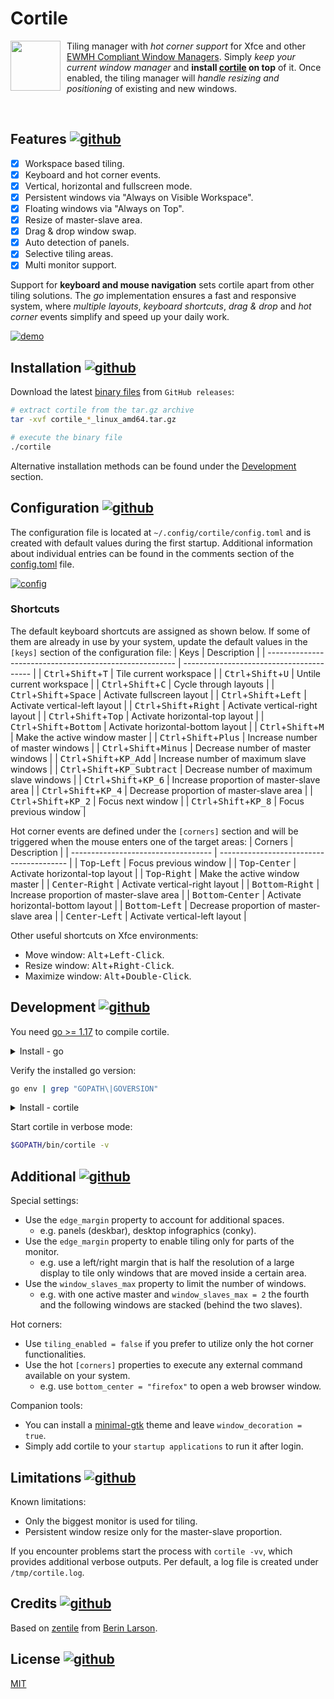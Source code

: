 # Cortile
<img src="https://raw.githubusercontent.com/leukipp/cortile/main/assets/logo.png" style="width:80px;margin:0px 10px 0px 0px;" align="left"/>

Tiling manager with _hot corner support_ for Xfce and other [EWMH Compliant Window Managers](https://en.wikipedia.org/wiki/Extended_Window_Manager_Hints).
Simply _keep your current window manager_ and **install [cortile](https://github.com/leukipp/cortile) on top** of it.
Once enabled, the tiling manager will _handle resizing and positioning_ of existing and new windows.

<br clear="left"/>

## Features [![github](https://img.shields.io/github/stars/leukipp/cortile)](#Features)<a id="Features"></a>
- [x] Workspace based tiling.
- [x] Keyboard and hot corner events.
- [x] Vertical, horizontal and fullscreen mode.
- [x] Persistent windows via "Always on Visible Workspace".
- [x] Floating windows via "Always on Top".
- [x] Resize of master-slave area.
- [x] Drag & drop window swap.
- [x] Auto detection of panels.
- [x] Selective tiling areas.
- [x] Multi monitor support.

Support for **keyboard and mouse navigation** sets cortile apart from other tiling solutions.
The _go_ implementation ensures a fast and responsive system, where _multiple layouts_, _keyboard shortcuts_, _drag & drop_ and _hot corner_ events simplify and speed up your daily work.

[![demo](https://raw.githubusercontent.com/leukipp/cortile/main/assets/demo.gif)](https://github.com/leukipp/cortile)

## Installation [![github](https://img.shields.io/github/v/release/leukipp/cortile)](#Installation)<a id="Installation"></a>
Download the latest [binary files](https://github.com/leukipp/cortile/releases/latest) from `GitHub releases`:
```bash
# extract cortile from the tar.gz archive
tar -xvf cortile_*_linux_amd64.tar.gz

# execute the binary file
./cortile
```
Alternative installation methods can be found under the [Development](#Development) section.

## Configuration [![github](https://img.shields.io/github/release-date/leukipp/cortile)](#Configuration)<a id="Configuration"></a>
The configuration file is located at `~/.config/cortile/config.toml` and is created with default values during the first startup.
Additional information about individual entries can be found in the comments section of the [config.toml](https://github.com/leukipp/cortile/blob/main/config.toml) file.

[![config](https://raw.githubusercontent.com/leukipp/cortile/main/assets/config.gif)](https://github.com/leukipp/cortile)

### Shortcuts
The default keyboard shortcuts are assigned as shown below.
If some of them are already in use by your system, update the default values in the `[keys]` section of the configuration file:
| Keys                                                    | Description                              |
| ------------------------------------------------------- | ---------------------------------------- |
| <kbd>Ctrl</kbd>+<kbd>Shift</kbd>+<kbd>T</kbd>           | Tile current workspace                   |
| <kbd>Ctrl</kbd>+<kbd>Shift</kbd>+<kbd>U</kbd>           | Untile current workspace                 |
| <kbd>Ctrl</kbd>+<kbd>Shift</kbd>+<kbd>C</kbd>           | Cycle through layouts                    |
| <kbd>Ctrl</kbd>+<kbd>Shift</kbd>+<kbd>Space</kbd>       | Activate fullscreen layout               |
| <kbd>Ctrl</kbd>+<kbd>Shift</kbd>+<kbd>Left</kbd>        | Activate vertical-left layout            |
| <kbd>Ctrl</kbd>+<kbd>Shift</kbd>+<kbd>Right</kbd>       | Activate vertical-right layout           |
| <kbd>Ctrl</kbd>+<kbd>Shift</kbd>+<kbd>Top</kbd>         | Activate horizontal-top layout           |
| <kbd>Ctrl</kbd>+<kbd>Shift</kbd>+<kbd>Bottom</kbd>      | Activate horizontal-bottom layout        |
| <kbd>Ctrl</kbd>+<kbd>Shift</kbd>+<kbd>M</kbd>           | Make the active window master            |
| <kbd>Ctrl</kbd>+<kbd>Shift</kbd>+<kbd>Plus</kbd>        | Increase number of master windows        |
| <kbd>Ctrl</kbd>+<kbd>Shift</kbd>+<kbd>Minus</kbd>       | Decrease number of master windows        |
| <kbd>Ctrl</kbd>+<kbd>Shift</kbd>+<kbd>KP_Add</kbd>      | Increase number of maximum slave windows |
| <kbd>Ctrl</kbd>+<kbd>Shift</kbd>+<kbd>KP_Subtract</kbd> | Decrease number of maximum slave windows |
| <kbd>Ctrl</kbd>+<kbd>Shift</kbd>+<kbd>KP_6</kbd>        | Increase proportion of master-slave area |
| <kbd>Ctrl</kbd>+<kbd>Shift</kbd>+<kbd>KP_4</kbd>        | Decrease proportion of master-slave area |
| <kbd>Ctrl</kbd>+<kbd>Shift</kbd>+<kbd>KP_2</kbd>        | Focus next window                        |
| <kbd>Ctrl</kbd>+<kbd>Shift</kbd>+<kbd>KP_8</kbd>        | Focus previous window                    |

Hot corner events are defined under the `[corners]` section and will be triggered when the mouse enters one of the target areas:
| Corners                             | Description                              |
| ----------------------------------- | ---------------------------------------- |
| <kbd>Top</kbd>-<kbd>Left</kbd>      | Focus previous window                    |
| <kbd>Top</kbd>-<kbd>Center</kbd>    | Activate horizontal-top layout           |
| <kbd>Top</kbd>-<kbd>Right</kbd>     | Make the active window master            |
| <kbd>Center</kbd>-<kbd>Right</kbd>  | Activate vertical-right layout           |
| <kbd>Bottom</kbd>-<kbd>Right</kbd>  | Increase proportion of master-slave area |
| <kbd>Bottom</kbd>-<kbd>Center</kbd> | Activate horizontal-bottom layout        |
| <kbd>Bottom</kbd>-<kbd>Left</kbd>   | Decrease proportion of master-slave area |
| <kbd>Center</kbd>-<kbd>Left</kbd>   | Activate vertical-left layout            |

Other useful shortcuts on Xfce environments:
- Move window: <kbd>Alt</kbd>+<kbd>Left-Click</kbd>.
- Resize window: <kbd>Alt</kbd>+<kbd>Right-Click</kbd>.
- Maximize window: <kbd>Alt</kbd>+<kbd>Double-Click</kbd>.

## Development [![github](https://img.shields.io/github/go-mod/go-version/leukipp/cortile)](#Development)<a id="Development"></a>
You need [go >= 1.17](https://go.dev/dl/) to compile cortile.

<details><summary>Install - go</summary><div>

### Option 1: Install go via package manager:
Use a `package manager` supported on your system:
```bash
# apt
sudo apt install golang

# yum
sudo yum install golang

# dnf
sudo dnf install golang

# pacman
sudo pacman -S go
```

### Option 2: Install go via archive download:
Download a `binary release` suitable for your system:
```bash
cd /tmp/ && wget https://dl.google.com/go/go1.17.linux-amd64.tar.gz
sudo tar -xvf go1.17.linux-amd64.tar.gz
sudo mv -fi go /usr/local
```

Set required environment variables:
```bash
echo "export PATH=$PATH:/usr/local/go/bin" >> ~/.profile
echo "export GOPATH=~/.go" >> ~/.profile
source ~/.profile
```

</div></details>

Verify the installed go version:
```bash
go env | grep "GOPATH\|GOVERSION"
```

<details><summary>Install - cortile</summary><div>

### Option 1: Install cortile via remote source
Install `directly from GitHub` main branch:
```bash
go install github.com/leukipp/cortile@main
```

### Option 2: Install cortile via local source
Clone `source code from GitHub` main branch:
```bash
git clone https://github.com/leukipp/cortile.git -b main
cd cortile
```

If necessary you can make local changes, then execute:
```bash
go build && go install
```

</div></details>

Start cortile in verbose mode:
```bash
$GOPATH/bin/cortile -v
```

## Additional [![github](https://img.shields.io/github/issues-pr-closed/leukipp/cortile)](#Additional)<a id="Additional"></a>
Special settings:
- Use the `edge_margin` property to account for additional spaces.
  - e.g. panels (deskbar), desktop infographics (conky).
- Use the `edge_margin` property to enable tiling only for parts of the monitor. 
  - e.g. use a left/right margin that is half the resolution of a large display to tile only windows that are moved inside a certain area.
- Use the `window_slaves_max` property to limit the number of windows.
  - e.g. with one active master and `window_slaves_max = 2` the fourth and the following windows are stacked (behind the two slaves).

Hot corners:
- Use `tiling_enabled = false` if you prefer to utilize only the hot corner functionalities.
- Use the hot `[corners]` properties to execute any external command available on your system.
  - e.g. use `bottom_center = "firefox"` to open a web browser window.

Companion tools:
- You can install a [minimal-gtk](https://www.xfce-look.org/p/1016504) theme and leave `window_decoration = true`.
- Simply add cortile to your `startup applications` to run it after login.

## Limitations [![github](https://img.shields.io/github/issues-closed/leukipp/cortile)](#Limitations)<a id="Limitations"></a>
Known limitations:
- Only the biggest monitor is used for tiling.
- Persistent window resize only for the master-slave proportion.

If you encounter problems start the process with `cortile -vv`, which provides additional verbose outputs. Per default, a log file is created under `/tmp/cortile.log`.

## Credits [![github](https://img.shields.io/github/contributors/leukipp/cortile)](#Credits)<a id="Credits"></a>
Based on [zentile](https://github.com/blrsn/zentile) from [Berin Larson](https://github.com/blrsn).

## License [![github](https://img.shields.io/github/license/leukipp/cortile)](#License)<a id="License"></a>
[MIT](https://github.com/leukipp/cortile/blob/main/LICENSE)
